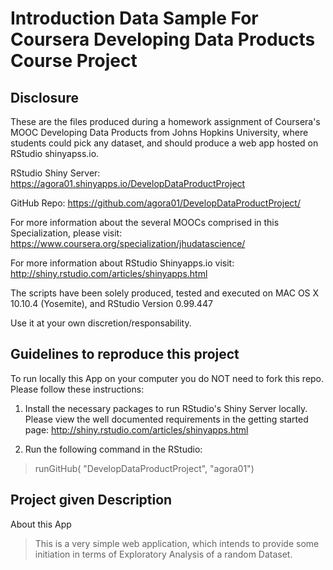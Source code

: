 Introduction Data Sample
For Coursera Developing Data Products Course Project
===================================================================


Disclosure
-------------------------- 

These are the files produced during a homework assignment of Coursera's MOOC Developing Data Products from Johns Hopkins University, where students could pick any dataset, and should produce a web app hosted on RStudio shinyapss.io.

RStudio Shiny Server: https://agora01.shinyapps.io/DevelopDataProductProject

GitHub Repo: https://github.com/agora01/DevelopDataProductProject/



For more information about the several MOOCs comprised in this Specialization, please visit:
https://www.coursera.org/specialization/jhudatascience/

For more information about RStudio Shinyapps.io visit:
http://shiny.rstudio.com/articles/shinyapps.html

The scripts have been solely produced, tested and executed on MAC OS X 10.10.4 (Yosemite), and RStudio Version 0.99.447

Use it at your own discretion/responsability.


Guidelines to reproduce this project
-------------------------------------
To run locally this App on your computer you do NOT need to fork this repo. Please follow these instructions:

1. Install the necessary packages to run RStudio's Shiny Server locally. Please view the well documented requirements in the getting started page:
http://shiny.rstudio.com/articles/shinyapps.html

2. Run the following command in the RStudio: 
>runGitHub( "DevelopDataProductProject", "agora01") 

Project given Description
--------------------------

About this App

> This is a very simple web application, which intends to provide some initiation in terms of Exploratory Analysis of a random Dataset.

